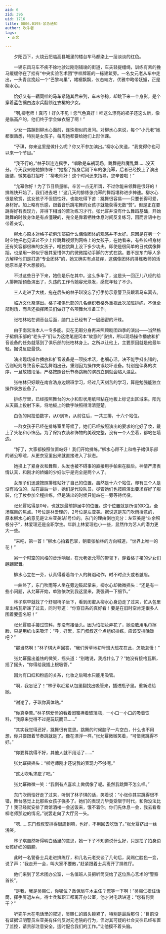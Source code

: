 ```yaml
---
aid: 6
zid: 395
uid: 1716
title: 0006.0395-紧急通知
author: 吹牛者
tags: 
 - 正文

---
```




　　夕阳西下，火烧云把临高县城里的楼台车马都染上一层淡淡的红色。

　　一辆东风马车不疾不徐地驶过刚刚铺竣的街道，车夫轻提缰绳，训练有素的挽马缓缓停在了挂有“中央实验艺术团”字样牌匾的一栋建筑旁。一名女元老从车中走出，一头青丝挽起一个“巴黎鸟巢”，裙裾飘飘，仪态端方，优雅中略带妩媚，正是柳水心。

　　恰好又有一辆同样的马车紧随其后来到，车未停稳，却跳下来一个身影，是个穿着蓝色镶白边水兵翻领连衣裙的少女。

　　“啊,柳老师！真巧！好久不见！您气色真好！哇这么漂亮的裙子还这么新，像是临高产的，他们终于学会做衣服了啊！”

　　少女一路蹦到柳水心面前，连珠炮似的发问。对柳水心来说，每个“小元老”她都很熟悉，特别是女孩子，每周她都要给她们上形体课。

　　“子琪，你来这里是做什么呢？你又不参加演出。”柳水心笑道，“我觉得你也可以来一个节目。”

　　“我不行的，”林子琪连连摇手，“唱歌是车祸现场，跳舞是群魔乱舞……没天分。今天我来陪她排练呀！”她指了指身后刚下车的张允幂，后者已经换上了演出服装，微笑着打招呼：“柳老师好！这个时间还来指导，您辛苦啦！”

　　“允幂你好！为了节目质量嘛，辛苦一点无所谓，不过你能来领舞是很好的！排练快开始了，我们进去吧！”这几天的排练张允幂的舞蹈堪称进步神速。柳水心很是欣赏，这女孩子不但悟性好。也能吃得下苦：跳舞很容易——只要长得可爱，身材好。加上略有乐感，跟着音乐跳宅舞的女孩子就能获得无数“赞”。但是正在要跳得好有表现力，非得下相当的苦功练习才行。张允幂并没有什么舞蹈基础，开始跳舞的时候身体是有点僵硬的，完全是靠着牺牲休息时间反复练习，因而言语中也带着亲切。

　　柳水心原本对格子裙俱乐部搞什么偶像团体的观感并不太好。原因是在另一个时空她把也见识过不少上传跳舞视频到网络上的女孩子，在她看来，有些长相身材还有笑容都很棒的女孩子，唯独跳舞上没下多少功夫。即使是很简单的日式偶像舞蹈，也是用一种似乎极其爱惜体力的微微摆动手脚的方式在跳。要不是东门等人多方解释他们是打造“专业团体”的，她又确实有点技痒，这偶像团体的排练教师的活她原本是不大想接的。

　　不过这些日子下来，她倒是乐在其中。这么多年了，这是头一回正儿八经的给人排舞蹈预备演出了，久违的工作令她容光焕发，感觉年轻了不少。

　　三人走进了大楼，拖在后头的林子琪没忘了打手势示意警卫员跟着马车离去。

　　临近文化祭演出。格子裙俱乐部的几名组织者格外重视此次加班排练，不但全部到场，而且还指挥团员们做好了各项舞台准备工作。

　　张柏林站在调音台后面，脑门上已经有了一层细密的汗珠。

　　由于南宫浩本人一专多能。实在无暇分身再来照顾剧团四季的演出——当然格子裙俱乐部的“老头子”们认为这绝笔是冈本“故意的”安排，所以现场操作播放和扩音设备的任务就落到了俱乐部的张柏林身上。之所以让他上，主要原因就是他最年轻。据说反应最快。

　　演出现场操作播放和扩音设备是一项技术活，也细心活。决不能手抖出错的，否则轻则导致音乐混乱舞蹈出丑。重则因为操作失误烧坏设备。特别是伴奏的次序，一旦放错段落，严格按照音乐节奏跳舞的演员立刻就会陷入混乱。

　　张柏林只好跟在南宫浩身边跟班学习，经过几天刻苦的学习，算是勉强能独立操作录放设备了。

　　排练厅里，已经按照舞台的大小和形状用纸带粘在地板上标记出区域来。阳光从天窗上投射下来，将地板上的数字映照得清清楚楚。

　　白色的阿拉伯数字，从0到15，从前往后，一共三排，十六个站位。

　　一群女孩子已经在排练室里等候了，她们已经按照演出的要求的化好了妆，戴上了头花和小饰品。为了保持衣装和饰物的美观完整，没有一个人坐着，都站在墙边。

　　“好了，大家都按照位置站好！我们开始排练。”柳水心顾不上和格子裙俱乐部的诸公寒暄，从更衣室里出来就直接进入了状态。

　　她换上了紧身衣和舞鞋，头发也被不碍事的直接用手帕束在脑后。神情严肃表情认真，和刚才的娇媚的少妇似乎是完全是两个人了。

　　女孩子们迅速按照排练站好了自己的位置，虽然是十六个站位，却有三个人是没有站位的，站在最后一排，她们是代役队员，尽管她们也按照演出要求穿好了服装，化了妆参加全程排练，但是演出的时候只能站在一旁等待代役。

　　张允幂站得是0号，也就是最前排居中的位置。这个位置就是所谓的C位。全场瞩目的焦点。1号位是林爱理的，2号位是左亚美。据说这是东门吹雨授意的，原本柳水心的意见是让左亚美站1号位的。东门的理由倒也充分：左亚美是“业余积极分子”，林爱理还是全职学生。年龄上林爱理也小一些，显然作为艺人的潜力更大一些。

　　“来吧，第一首！”柳水心拍着巴掌，朝着张柏林的方向喊道，“世界上唯一的花！”

　　另一个时空的风格的音乐响起，在元老张允幂的带领下，穿着格子裙的少女们翩翩起舞。

　　柳水心立在一旁，认真得看着每个人的舞蹈动作，时不时点头或者皱眉。

　　一曲终了，东门吹雨等人坐在旁边鼓起掌来，柳水心却微微摇头：“还是有一些小问题，从允幂开始，单独依次到我这里来，我强调一下细节。”

　　林子琪早就找了个舒服椅子坐下，看到闺蜜从柳水心身边走了过来，忙从包里拿出格瓦斯递了过去，同时夸道：“你穿日系的真好看！要是在旧时空肯定很多人围着要签名呀！”

　　张允幂顺手接过饮料，却没有接话头。因为怕把妆弄花了，她没敢用毛巾擦脸，只是用纸巾来吸汗：“呼，好累，东门叔叔这个点组织排练，应该安排晚饭吧？”

　　“那当然啊！”林子琪大声回答，“我们芳草地初号班大班花在此，怎能怠慢！”

　　张允幂露出羞怯的微笑，摇头道：“别瞎说，我成什么了？”她没有接格瓦斯，摇了摇头，“你得给我插上根吸管。”

　　因为有口红和粉底的关系，化妆之后喝水只能用吸管。

　　“啊，我忘记了！”林子琪赶紧从包里翻找出吸管来，插进瓶子里。重新递给她。

　　“谢谢了。子琪你真体贴。”

　　“你真幸苦。”林子琪爱怜的看着闺蜜捧着玻璃瓶，一小口一小口的吸着饮料，“我原来觉得不过是玩玩而已……”

　　“其实我觉得还好，跳舞很有意思。跳舞的时候脑子一片空白，什么也不用想，你只要跟着节奏跳就是了。像在漂浮一样。”张允幂微微笑着，“可惜我跳得不好。”

　　“你要算跳得不好，其他人就不用活了……”

　　张允幂摇摇头：“柳老师刚才还说我的表现力不够呢。”

　　“这太吹毛求疵了吧。”

　　张允幂微微一笑：“我倒有点喜欢上做偶像了呢。虽然我跳舞不怎么样。”

　　东门吹雨恰好走了过来，听到了林子琪的话，笑着说：“小张你其实跳得很不错，舞台感觉上比那些女孩子强多了。她们的表现力毕竟受限于时代，和你没法比了！我已经就安排了商馆酒楼一会送饭来，饿不着你。你们先休息一会，我去看看柳老师那边的情况。”说罢走向了大厅另一头。

　　“嗯……东门叔叔安排得很周到嘛，也好，不用回去吃饭了。”张允幂挤出一丝浅笑。

　　林子琪自然听得明白话里的意思，她一下子不知道说什么好，只是拍了拍身边女孩纤细的肩膀。

　　此时一名警备士兵走进排练厅，和几名元老交谈了几句后，吴赐仁脸色一变，说了声：“我走开一会，叫大家不要散，”赶紧跟着士兵离开了排练厅。

　　他们来到了艺术团办公室，一名值班人员把听筒交给了这位热心艺术的“警察首长”。

　　“是我，我是吴赐仁，你哪位？政保局午木主任？您等一下啊！”吴赐仁捂住话筒，挥手屏退左右，待士兵和职工都离开办公室，他才对电话讲道：“您有何贵干？”

　　听完午木在电话里的叙述，吴赐仁的眉头锁紧了，特别是最后那句：“目前没有证据证明警员左亚美有任何反对元老院的行为，但对其可疑的社会交往已经布置了监控，请贵部注意安全，适时配合我们的工作。”让他摸不着头脑。




